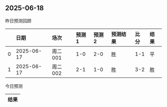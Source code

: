 

 ## 2025-06-18

昨日预测回顾

|    | 日期         | 场次    | 预测1   | 预测2   | 预测结果   | 比分   | 结果   |
|---:|:-----------|:------|:------|:------|:-------|:-----|:-----|
|  0 | 2025-06-17 | 周二001 | 1-0   | 2-0   | 胜      | 1-1  | 平    |
|  1 | 2025-06-17 | 周二002 | 2-1   | 1-0   | 胜      | 3-2  | 胜    |

今日预测

| 结果   |
|------|
